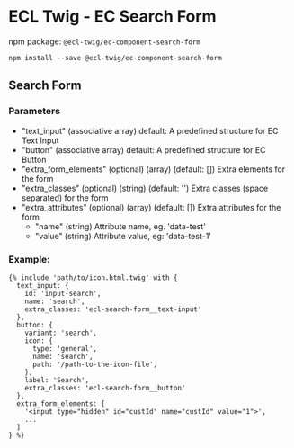 # ECL Twig - EC Search Form

npm package: `@ecl-twig/ec-component-search-form`

```shell
npm install --save @ecl-twig/ec-component-search-form
```

## Search Form

### Parameters

- "text_input" (associative array) default: A predefined structure for EC Text Input
- "button" (associative array) default: A predefined structure for EC Button
- "extra_form_elements" (optional) (array) (default: []) Extra elements for the form
- "extra_classes" (optional) (string) (default: '') Extra classes (space separated) for the form
- "extra_attributes" (optional) (array) (default: []) Extra attributes for the form
  - "name" (string) Attribute name, eg. 'data-test'
  - "value" (string) Attribute value, eg: 'data-test-1'

### Example:

<!-- prettier-ignore -->
```twig
{% include 'path/to/icon.html.twig' with { 
  text_input: { 
    id: 'input-search', 
    name: 'search', 
    extra_classes: 'ecl-search-form__text-input' 
  }, 
  button: { 
    variant: 'search', 
    icon: { 
      type: 'general', 
      name: 'search', 
      path: '/path-to-the-icon-file', 
    }, 
    label: 'Search', 
    extra_classes: 'ecl-search-form__button' 
  }, 
  extra_form_elements: [ 
    '<input type="hidden" id="custId" name="custId" value="1">', 
    ... 
  ] 
} %}
```
